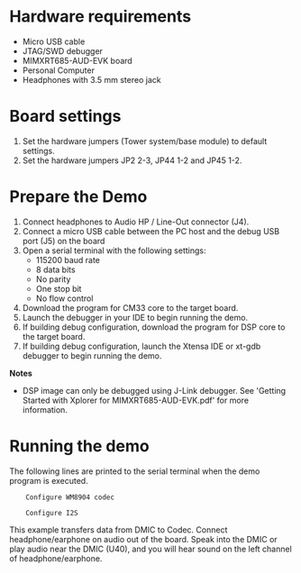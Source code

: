 Hardware requirements
=====================
- Micro USB cable
- JTAG/SWD debugger
- MIMXRT685-AUD-EVK board
- Personal Computer
- Headphones with 3.5 mm stereo jack

Board settings
==============
1. Set the hardware jumpers (Tower system/base module) to default settings.
2. Set the hardware jumpers JP2 2-3, JP44 1-2 and JP45 1-2.

Prepare the Demo
===============
1. Connect headphones to Audio HP / Line-Out connector (J4).
2. Connect a micro USB cable between the PC host and the debug USB port (J5) on the board
3. Open a serial terminal with the following settings:
    - 115200 baud rate
    - 8 data bits
    - No parity
    - One stop bit
    - No flow control
4. Download the program for CM33 core to the target board.
5. Launch the debugger in your IDE to begin running the demo.
6. If building debug configuration, download the program for DSP core to the target board.
7. If building debug configuration, launch the Xtensa IDE or xt-gdb debugger to
begin running the demo.

**Notes**
- DSP image can only be debugged using J-Link debugger. See
'Getting Started with Xplorer for MIMXRT685-AUD-EVK.pdf' for more information.

Running the demo
================
The following lines are printed to the serial terminal when the demo program is executed.
```
    Configure WM8904 codec

    Configure I2S
```

This example transfers data from DMIC to Codec. Connect headphone/earphone on audio out of
the board. Speak into the DMIC or play audio near the DMIC (U40), and you will hear sound
on the left channel of headphone/earphone.

